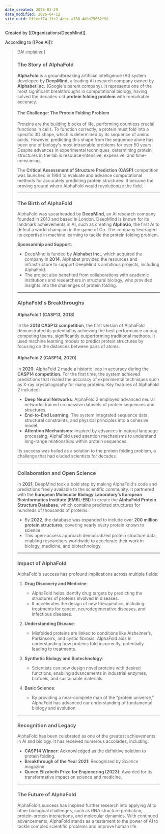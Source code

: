 ```yaml
---
date_created: 2025-03-29
date_modified: 2025-04-12
site_uuid: 0f1ecf74-1fc2-4ebc-a768-4dbd75632f98
---
```


Created by [[Organizations/DeepMind]].

According to [[Poe AI]]:
> [!AI explains:]
> ### The Story of AlphaFold
> 
> **AlphaFold** is a groundbreaking artificial intelligence (AI) system developed by **DeepMind**, a leading AI research company owned by **Alphabet Inc.** (Google's parent company). It represents one of the most significant breakthroughs in computational biology, having solved the decades-old **protein folding problem** with remarkable accuracy.
> 
> #### The Challenge: The Protein Folding Problem
> 
> Proteins are the building blocks of life, performing countless crucial functions in cells. To function correctly, a protein must fold into a specific 3D shape, which is determined by its sequence of amino acids. However, predicting this shape from the sequence alone has been one of biology's most intractable problems for over 50 years. Despite advances in experimental techniques, determining protein structures in the lab is resource-intensive, expensive, and time-consuming.
> 
> The **Critical Assessment of Structure Prediction (CASP)** competition was launched in 1994 to evaluate and advance computational methods for accurately predicting protein structures. It became the proving ground where AlphaFold would revolutionize the field.
> 
> ---
> 
> ### The Birth of AlphaFold
> 
> AlphaFold was spearheaded by **DeepMind**, an AI research company founded in 2010 and based in London. DeepMind is known for its landmark achievements in AI, such as creating **AlphaGo**, the first AI to defeat a world champion in the game of Go. The company leveraged its expertise in machine learning to tackle the protein folding problem.
> 
> **Sponsorship and Support**:
> 
> - DeepMind is funded by **Alphabet Inc.**, which acquired the company in **2014**. Alphabet provided the resources and infrastructure to support DeepMind's ambitious projects, including AlphaFold.
> - The project also benefited from collaborations with academic institutions and researchers in structural biology, who provided insights into the challenges of protein folding.
> 
> ---
> 
> ### AlphaFold's Breakthroughs
> 
> #### AlphaFold 1 (CASP13, 2018)
> 
> In the **2018 CASP13 competition**, the first version of AlphaFold demonstrated its potential by achieving the best performance among competing teams, significantly outperforming traditional methods. It used machine learning models to predict protein structures by focusing on the distances between pairs of atoms.
> 
> #### AlphaFold 2 (CASP14, 2020)
> 
> In **2020**, AlphaFold 2 made a historic leap in accuracy during the **CASP14 competition**. For the first time, the system achieved predictions that rivaled the accuracy of experimental techniques such as X-ray crystallography for many proteins. Key features of AlphaFold 2 included:
> 
> - **Deep Neural Networks**: AlphaFold 2 employed advanced neural networks trained on massive datasets of protein sequences and structures.
> - **End-to-End Learning**: The system integrated sequence data, structural constraints, and physical principles into a cohesive model.
> - **Attention Mechanisms**: Inspired by advances in natural language processing, AlphaFold used attention mechanisms to understand long-range relationships within protein sequences.
> 
> Its success was hailed as a solution to the protein folding problem, a challenge that had eluded scientists for decades.
> 
> ---
> 
> ### Collaboration and Open Science
> 
> In **2021**, DeepMind took a bold step by making AlphaFold's code and predictions freely available to the scientific community. It partnered with the **European Molecular Biology Laboratory’s European Bioinformatics Institute (EMBL-EBI)** to create the **AlphaFold Protein Structure Database**, which contains predicted structures for hundreds of thousands of proteins.
> 
> - By **2022**, the database was expanded to include over **200 million protein structures**, covering nearly every protein known to science.
> - This open-access approach democratized protein structure data, enabling researchers worldwide to accelerate their work in biology, medicine, and biotechnology.
> 
> ---
> 
> ### Impact of AlphaFold
> 
> AlphaFold's success has profound implications across multiple fields:
> 
> 1. **Drug Discovery and Medicine**:
>     
>     - AlphaFold helps identify drug targets by predicting the structures of proteins involved in diseases.
>     - It accelerates the design of new therapeutics, including treatments for cancer, neurodegenerative diseases, and infectious diseases.
> 2. **Understanding Disease**:
>     
>     - Misfolded proteins are linked to conditions like Alzheimer’s, Parkinson’s, and cystic fibrosis. AlphaFold aids in understanding how proteins fold incorrectly, potentially leading to treatments.
> 3. **Synthetic Biology and Biotechnology**:
>     
>     - Scientists can now design novel proteins with desired functions, enabling advancements in industrial enzymes, biofuels, and sustainable materials.
> 4. **Basic Science**:
>     
>     - By providing a near-complete map of the “protein universe,” AlphaFold has advanced our understanding of fundamental biology and evolution.
> 
> ---
> 
> ### Recognition and Legacy
> 
> AlphaFold has been celebrated as one of the greatest achievements in AI and biology. It has received numerous accolades, including:
> 
> - **CASP14 Winner**: Acknowledged as the definitive solution to protein folding.
> - **Breakthrough of the Year 2021**: Recognized by _Science_ magazine.
> - **Queen Elizabeth Prize for Engineering (2023)**: Awarded for its transformative impact on science and medicine.
> 
> ---
> 
> ### The Future of AlphaFold
> 
> AlphaFold’s success has inspired further research into applying AI to other biological challenges, such as RNA structure prediction, protein-protein interactions, and molecular dynamics. With continued advancements, AlphaFold stands as a testament to the power of AI to tackle complex scientific problems and improve human life.